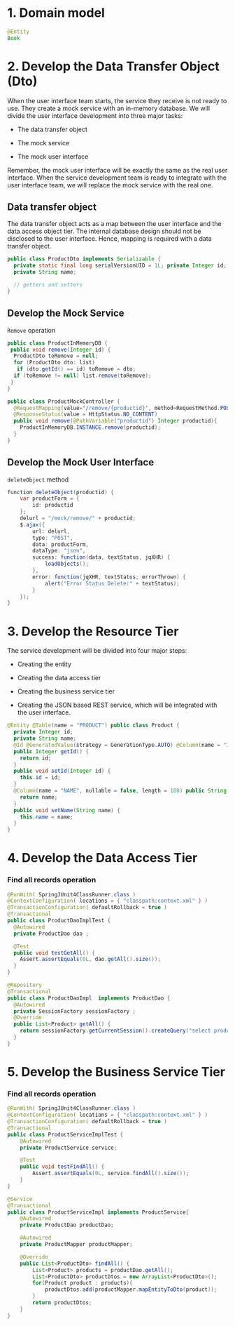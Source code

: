 # 1. Domain model

```java
@Entity
Book
```

# 2. Develop the Data Transfer Object (Dto)

When the user interface team starts, the service they receive is not ready to use. They create a mock service with an in-memory database. We will divide the user interface development into three major tasks:

* The data transfer object

* The mock service

* The mock user interface

Remember, the mock user interface will be exactly the same as the real user interface. When the service development team is ready to integrate with the user interface team, we will replace the mock service with the real one.

## Data transfer object

The data transfer object acts as a map between the user interface and the data access object tier. The internal database design should not be disclosed to the user interface. Hence, mapping is required with a data transfer object.

```java
public class ProductDto implements Serializable {
  private static final long serialVersionUID = 1L; private Integer id;
  private String name;

  // getters and setters
}
```

## Develop the Mock Service

`Remove` operation

```java
public class ProductInMemoryDB {
 public void remove(Integer id) {
  ProductDto toRemove = null;
  for (ProductDto dto: list)
   if (dto.getId() == id) toRemove = dto;
  if (toRemove != null) list.remove(toRemove);
 }
}
```

```java
public class ProductMockController {
  @RequestMapping(value="/remove/{productid}", method=RequestMethod.POST)
  @ResponseStatus(value = HttpStatus.NO_CONTENT)
  public void remove(@PathVariable("productid") Integer productid){
	ProductInMemoryDB.INSTANCE.remove(productid);
  }
}
```

## Develop the Mock User Interface

`deleteObject` method

```java
function deleteObject(productid) {
    var productForm = {
        id: productid
    };
    delurl = "/mock/remove/" + productid;
    $.ajax({
        url: delurl,
        type: "POST",
        data: productForm,
        dataType: "json",
        success: function(data, textStatus, jqXHR) {
            loadObjects();
        },
        error: function(jqXHR, textStatus, errorThrown) {
            alert("Error Status Delete:" + textStatus);
        }
    });
}
```

# 3. Develop the Resource Tier

The service development will be divided into four major steps:

* Creating the entity

* Creating the data access tier

* Creating the business service tier

* Creating the JSON based REST service, which will be integrated with the user interface.

```java
@Entity @Table(name = "PRODUCT") public class Product {
  private Integer id;
  private String name;
  @Id @GeneratedValue(strategy = GenerationType.AUTO) @Column(name = "ID")
  public Integer getId() {
    return id;
  }
  public void setId(Integer id) {
    this.id = id;
  }
  @Column(name = "NAME", nullable = false, length = 100) public String getName() {
    return name;
  }
  public void setName(String name) {
    this.name = name;
  }
}
```

# 4. Develop the Data Access Tier

### Find all records operation

```java
@RunWith( SpringJUnit4ClassRunner.class )
@ContextConfiguration( locations = { "classpath:context.xml" } )
@TransactionConfiguration( defaultRollback = true )
@Transactional
public class ProductDaoImplTest {
  @Autowired
  private ProductDao dao ;

  @Test
  public void testGetAll() {
	Assert.assertEquals(0L, dao.getAll().size());
  }
}
```

```java
@Repository
@Transactional
public class ProductDaoImpl  implements ProductDao {
  @Autowired
  private SessionFactory sessionFactory ;
  @Override
  public List<Product> getAll() {
	return sessionFactory.getCurrentSession().createQuery("select product from Product product order by product.id desc").list();
  }
}
```

# 5. Develop the Business Service Tier

### Find all records operation

```java
@RunWith( SpringJUnit4ClassRunner.class )
@ContextConfiguration( locations = { "classpath:context.xml" } )
@TransactionConfiguration( defaultRollback = true )
@Transactional
public class ProductServiceImplTest {
	@Autowired
	private ProductService service;

	@Test
	public void testFindAll() {
		Assert.assertEquals(0L, service.findAll().size());
	}
}
```

```java
@Service
@Transactional
public class ProductServiceImpl implements ProductService{
	@Autowired
	private ProductDao productDao;

	@Autowired
	private ProductMapper productMapper;

	@Override
	public List<ProductDto> findAll() {
		List<Product> products = productDao.getAll();
		List<ProductDto> productDtos = new ArrayList<ProductDto>();
		for(Product product : products){
			productDtos.add(productMapper.mapEntityToDto(product));
		}
		return productDtos;
	}
}
```

